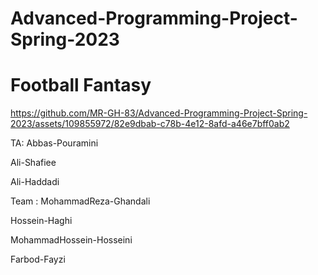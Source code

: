 # Advanced-Programming-Project-Spring-2023
# Football Fantasy 

https://github.com/MR-GH-83/Advanced-Programming-Project-Spring-2023/assets/109855972/82e9dbab-c78b-4e12-8afd-a46e7bff0ab2



TA: Abbas-Pouramini

Ali-Shafiee

Ali-Haddadi

Team : MohammadReza-Ghandali

Hossein-Haghi

MohammadHossein-Hosseini

Farbod-Fayzi


